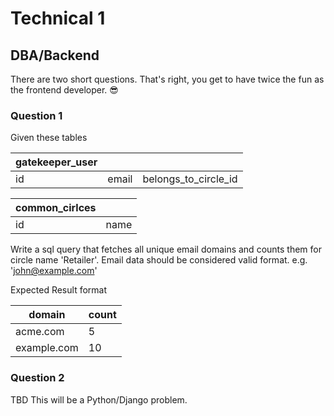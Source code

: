 # Technical 1
## DBA/Backend

There are two short questions.  That's right, you get to have twice the fun as the frontend developer.  :sunglasses:

### Question 1
Given these tables

gatekeeper_user | &nbsp; | &nbsp;
--------------- | - | -
id | email | belongs_to_circle_id

common_cirlces | &nbsp;
-------------- | - 
id | name


Write a sql query that fetches all unique email domains and counts them for circle name 'Retailer'.  Email data should be considered valid format.  e.g. 'john@example.com'

Expected Result format

domain | count
------ | ------
acme.com | 5
example.com | 10

### Question 2
TBD This will be a Python/Django problem.
